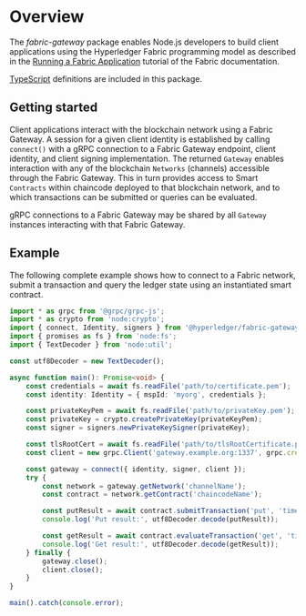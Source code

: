 # Overview

The _fabric-gateway_ package enables Node.js developers to build client applications using the Hyperledger Fabric programming model as described in the [Running a Fabric Application](https://hyperledger-fabric.readthedocs.io/en/latest/write_first_app.html) tutorial of the Fabric documentation.

[TypeScript](http://www.typescriptlang.org/) definitions are included in this package.

## Getting started

Client applications interact with the blockchain network using a Fabric Gateway. A session for a given client identity is established by calling `connect()` with a gRPC connection to a Fabric Gateway endpoint, client identity, and client signing implementation. The returned `Gateway` enables interaction with any of the blockchain `Networks` (channels) accessible through the Fabric Gateway. This in turn provides access to Smart `Contracts` within chaincode deployed to that blockchain network, and to which transactions can be submitted or queries can be evaluated.

gRPC connections to a Fabric Gateway may be shared by all `Gateway` instances interacting with that Fabric Gateway.

## Example

The following complete example shows how to connect to a Fabric network, submit a transaction and query the ledger state using an instantiated smart contract.

```TypeScript
import * as grpc from '@grpc/grpc-js';
import * as crypto from 'node:crypto';
import { connect, Identity, signers } from '@hyperledger/fabric-gateway';
import { promises as fs } from 'node:fs';
import { TextDecoder } from 'node:util';

const utf8Decoder = new TextDecoder();

async function main(): Promise<void> {
    const credentials = await fs.readFile('path/to/certificate.pem');
    const identity: Identity = { mspId: 'myorg', credentials };

    const privateKeyPem = await fs.readFile('path/to/privateKey.pem');
    const privateKey = crypto.createPrivateKey(privateKeyPem);
    const signer = signers.newPrivateKeySigner(privateKey);

    const tlsRootCert = await fs.readFile('path/to/tlsRootCertificate.pem');
    const client = new grpc.Client('gateway.example.org:1337', grpc.credentials.createSsl(tlsRootCert));

    const gateway = connect({ identity, signer, client });
    try {
        const network = gateway.getNetwork('channelName');
        const contract = network.getContract('chaincodeName');

        const putResult = await contract.submitTransaction('put', 'time', new Date().toISOString());
        console.log('Put result:', utf8Decoder.decode(putResult));

        const getResult = await contract.evaluateTransaction('get', 'time');
        console.log('Get result:', utf8Decoder.decode(getResult));
    } finally {
        gateway.close();
        client.close();
    }
}

main().catch(console.error);
```
